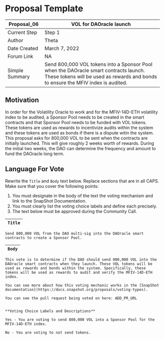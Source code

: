 # Proposal Template


| Proposal_06 | VOL for DAOracle launch |
| --- | --- |
| Current Step | Step 1 |
| Author | Theta |
| Date Created | March 7, 2022 |
| Forum Link | NA |
| Simple Summary | Send 800,000 VOL tokens into a Sponsor Pool when the DAOracle smart contracts launch. These tokens will be used as rewards and bonds to ensure the MFIV index is audited.  |

## Motivation

In order for the Volatility Oracle to work and for the MFIV-14D-ETH volatility index to be audited, a Sponsor Pool needs to be created in the smart contracts and that Sponsor Pool needs to be funded with VOL tokens. These tokens are used as rewards to incentivize audits within the system and these tokens are used as bonds if there is a dispute witin the system. This proposal asks for 800,000 VOL to be sent when the contracts are initially launched. This will give roughly 2 weeks worth of rewards. During the initial two weeks, the DAO can determine the frequency and amount to fund the DAOracle long term.

## Language For Vote

Rewrite the `Title` and `Body` text below. Replace sections that are in all CAPS. Make sure that you cover the following points:
1. You must designate in the body of the text the voting mechanism and link to the SnapShot Documentation.
2. You must clearly list the voting choice labels and define each precisely.
3. The text below must be approved during the Community Call.

| `Title` |
| --- |
```
Send 800,000 VOL from the DAO multi-sig into the DAOracle smart contracts to create a Sponsor Pool.
``` 


| `Body` |
| --- |
```
This vote is to determine if the DAO should send 800,000 VOL into the DAOracle smart contracts when they launch. These VOL tokens will be used as rewards and bonds within the system. Specifically, these tokens will be used as rewards to audit and verify the MFIV-14D-ETH index.

You can see more about how this voting mechanic works in the [SnapShot documentation](https://docs.snapshot.org/proposals/voting-types).

You can see the pull request being voted on here: ADD_PR_URL


**Voting Choice Labels and Descriptions**

Yes - You are voting to send 800,000 VOL into a Sponsor Pool for the MFIV-14D-ETH index.

No - You are voting to not send tokens.

```